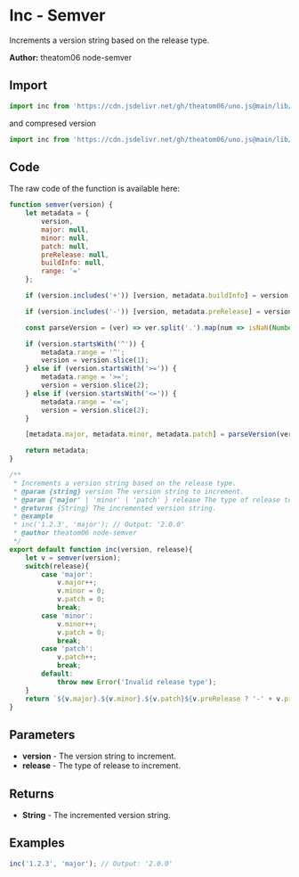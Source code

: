# Inc - Semver
Increments a version string based on the release type.

**Author:** theatom06 node-semver

## Import 

```js
import inc from 'https://cdn.jsdelivr.net/gh/theatom06/uno.js@main/lib/Semver/inc.js';
```
and compresed version
```js
import inc from 'https://cdn.jsdelivr.net/gh/theatom06/uno.js@main/lib/Semver/inc.min.js';
```

## Code
The raw code of the function is available here:
```js
function semver(version) {
    let metadata = {
        version,
        major: null,
        minor: null,
        patch: null,
        preRelease: null,
        buildInfo: null,
        range: '='
    };

    if (version.includes('+')) [version, metadata.buildInfo] = version.split('+');

    if (version.includes('-')) [version, metadata.preRelease] = version.split('-');

    const parseVersion = (ver) => ver.split('.').map(num => isNaN(Number(num)) ? null : Number(num));

    if (version.startsWith('^')) {
        metadata.range = '^';
        version = version.slice(1);
    } else if (version.startsWith('>=')) {
        metadata.range = '>=';
        version = version.slice(2);
    } else if (version.startsWith('<=')) {
        metadata.range = '<=';
        version = version.slice(2);
    }

    [metadata.major, metadata.minor, metadata.patch] = parseVersion(version);

    return metadata;
}

/**
 * Increments a version string based on the release type.
 * @param {string} version The version string to increment.
 * @param {'major' | 'minor' | 'patch' } release The type of release to increment.
 * @returns {String} The incremented version string.
 * @example
 * inc('1.2.3', 'major'); // Output: '2.0.0'
 * @author theatom06 node-semver
 */
export default function inc(version, release){
    let v = semver(version);
    switch(release){
        case 'major':
            v.major++;
            v.minor = 0;
            v.patch = 0;
            break;
        case 'minor':
            v.minor++;
            v.patch = 0;
            break;
        case 'patch':
            v.patch++;
            break;
        default:
            throw new Error('Invalid release type');
    }
    return `${v.major}.${v.minor}.${v.patch}${v.preRelease ? '-' + v.preRelease : ''}${v.buildInfo ? '+' + v.buildInfo : ''}`;
}
```

## Parameters
* **version** - The version string to increment.
* **release** - The type of release to increment.


## Returns
* **String** - The incremented version string.


## Examples
```js
inc('1.2.3', 'major'); // Output: '2.0.0'

```
